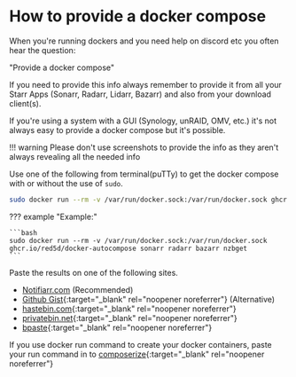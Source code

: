 # How to provide a docker compose

When you're running dockers and you need help on discord etc you often hear the question:

"Provide a docker compose"

If you need to provide this info always remember to provide it from all your Starr Apps (Sonarr, Radarr, Lidarr, Bazarr) and also from your download client(s).

If you're using a system with a GUI (Synology, unRAID, OMV, etc.) it's not always easy to provide a docker compose but it's possible.

!!! warning
    Please don't use screenshots to provide the info as they aren't always revealing all the needed info

Use one of the following from terminal(puTTy) to get the docker compose with or without the use of `sudo`.

```bash
sudo docker run --rm -v /var/run/docker.sock:/var/run/docker.sock ghcr.io/red5d/docker-autocompose CONTAINER_NAME CONTAINER_NAME2
```

??? example "Example:"

    ```bash
    sudo docker run --rm -v /var/run/docker.sock:/var/run/docker.sock ghcr.io/red5d/docker-autocompose sonarr radarr bazarr nzbget
    ```

Paste the results on one of the following sites.

- [Notifiarr.com](https://logs.notifiarr.com/) (Recommended)
- [Github Gist](https://gist.github.com){:target="_blank" rel="noopener noreferrer"} (Alternative)
- [hastebin.com](https://hastebin.com){:target="_blank" rel="noopener noreferrer"}
- [privatebin.net](https://privatebin.net/){:target="_blank" rel="noopener noreferrer"}
- [bpaste](https://bpa.st/){:target="_blank" rel="noopener noreferrer"}

If you use docker run command to create your docker containers, paste your run command in to [composerize](https://www.composerize.com/){:target="_blank" rel="noopener noreferrer"}
